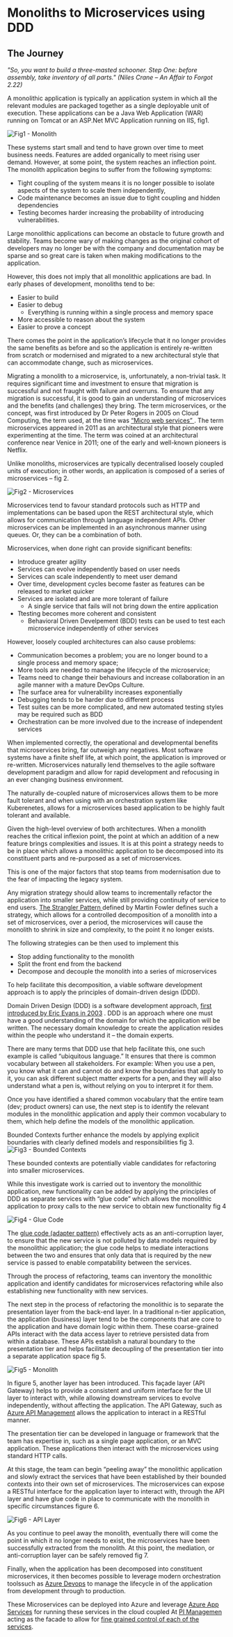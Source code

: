# Monoliths to Microservices using DDD

## The Journey
  *"So, you want to build a three-masted schooner. Step One: before assembly, take inventory of all parts."  (Niles Crane – An Affair to Forgot 2.22)*

A monolithic application is typically an application system in which all the relevant modules are packaged together as a single deployable unit of execution. These applications can be a Java Web Application (WAR) running on Tomcat or an ASP.Net MVC Application running on IIS, fig1.

![Fig1 - Monolith](fig1.jpg "Fig 1 A Typical Monolith Architecture")

These systems start small and tend to have grown over time to meet business needs. Features are added organically to meet rising user demand. However, at some point, the system reaches an inflection point. The monolith application begins to suffer from the following symptoms:
- Tight coupling of the system means it is no longer possible to isolate aspects of the system to scale them independently, 
- Code maintenance becomes an issue due to tight coupling and hidden dependencies
- Testing becomes harder increasing the probability of introducing vulnerabilities. 

Large monolithic applications can become an obstacle to future growth and stability.  Teams become wary of making changes as the original cohort of developers may no longer be with the company and documentation may be sparse and so great care is taken when making modifications to the application.

However, this does not imply that all monolithic applications are bad. In early phases of development, monoliths tend to be:
- Easier to build
- Easier to debug
    - Everything is running within a single process and memory space
- More accessible to reason about the system 
- Easier to prove a concept 

There comes the point in the application’s lifecycle that it no longer provides the same benefits as before and so the application is entirely re-written from scratch or modernised and migrated to a new architectural style that can accommodate change, such as microservices.

Migrating a monolith to a microservice, is, unfortunately, a non-trivial task. It requires significant time and investment to ensure that migration is successful and not fraught with failure and overruns. To ensure that any migration is successful, it is good to gain an understanding of microservices and the benefits (and challenges) they bring. The term microservices, or the concept, was first introduced by Dr Peter Rogers in 2005 on Cloud Computing, the term used, at the time was  [“Micro web services” ](https://www.mdpi.com/2076-3417/8/8/1368). The term microservices appeared in 2011 as an architectural style that pioneers were experimenting at the time. The term was coined at an architectural conference near Venice in 2011; one of the early and well-known pioneers is Netflix.

Unlike monoliths, microservices are typically decentralised loosely coupled units of execution; in other words, an application is composed of a series of microservices – fig 2. 
 
![Fig2 - Microservices](fig2.jpg "Fig 1 A Typical Microservices Architecture")

Microservices tend to favour standard protocols such as HTTP and implementations can be based upon the REST architectural style, which allows for communication through language independent APIs. Other microservices can be implemented in an asynchronous manner using queues. Or, they can be a combination of both. 

Microservices, when done right can provide significant benefits:
-	Introduce greater agility
-	Services can evolve independently based on user needs
-	Services can scale independently to meet user demand
-	Over time, development cycles become faster as features can be released to market quicker
-	Services are isolated and are more tolerant of failure
    -	A single service that fails will not bring down the entire application
-	Ttesting becomes more coherent and consistent 
    -	Behavioral Driven Develpement (BDD) tests can be used to test each microservice independently of other services

However, loosely coupled architectures can also cause problems:
- Communication becomes a problem; you are no longer bound to a single process and memory space; 
- More tools are needed to manage the lifecycle of the microservice; 
- Teams need to change their behaviours and increase collaboration in an agile manner with a mature DevOps Culture. 
- The surface area for vulnerability increases exponentially 
- Debugging tends to be harder due to different process
- Test suites can be more complicated, and new automated testing styles may be required such as BDD
- Orchestration can be more involved due to the increase of independent services

When implemented correctly, the operational and developmental benefits that microservices bring, far outweigh any negatives. Most software systems have a finite shelf life, at which point, the application is improved or re-written. Microservices naturally lend themselves to the agile software development paradigm and allow for rapid development and refocusing in an ever changing business environment. 

The naturally de-coupled nature of microservices allows them to be more fault tolerant and when using with an orchestration system like Kuberenetes, allows for a microservices based application to be highly fault tolerant and available.

Given the high-level overview of both architectures. When a monolith reaches the critical inflexion point, the point at which an addition of a new feature brings complexities and issues. It is at this point a strategy needs to be in place which allows a monolithic application to be decomposed into its constituent parts and re-purposed as a set of microservices. 

This is one of the major factors that stop teams from modernisation due to the fear of impacting the legacy system.

Any migration strategy should allow teams to incrementally refactor the application into smaller services, while still providing continuity of service to end users. [The Strangler Pattern ](https://martinfowler.com/bliki/StranglerFigApplication.html) defined by Martin Fowler defines such a strategy, which allows for a controlled decomposition of a monolith into a set of microservices, over a period, the microservices will cause the monolith to shrink in size and complexity, to the point it no longer exists.

The following strategies can be then used to implement this
- Stop adding functionality to the monolith
- Split the front end from the backend
- Decompose and decouple the monolith into a series of microservices

To help facilitate this decomposition, a viable software development approach is to apply the principles of domain-driven design (DDD). 

Domain Driven Design (DDD) is a software development approach, [ first introduced by Eric Evans in 2003](http://domainlanguage.com/ddd/) . DDD is an approach  where one must have a good understanding of the domain for which the application will be written. The necessary domain knowledge to create the application resides within the people who understand it – the domain experts. 

There are many terms that DDD use that help facilitate this, one such example is called “ubiquitous language.” It ensures that there is common vocabulary between all stakeholders. For example: When you use a pen, you know what it can and cannot do and know the boundaries that apply to it, you can ask different subject matter experts for a pen, and they will also understand what a pen is, without relying on you to interpret it for them.

Once you have identified a shared common vocabulary that the entire team (dev; product owners) can use, the next step is to identify the relevant modules in the monolithic application and apply their common vocabulary to them, which help define the models of the monolithic application.

Bounded Contexts further enhance the models by applying explicit boundaries with clearly defined models and responsibilities fig 3.
![Fig3 - Bounded Contexts](fig3.jpg "Fig 1 Bounded Context wihtin a Monolith")

These bounded contexts are potentially viable candidates for refactoring into smaller microservices.

While this investigate work is carried out to inventory the monolithic application, new functionality can be added by applying the principles of DDD as separate services with “glue code” which allows the monolithic application to proxy calls to the new service to obtain new functionality fig 4

![Fig4 - Glue Code](fig4.jpg "Fig 1 Glue Code to allow a Monolith to interact with a new Service")

The  [glue code (adapter pattern)](https://en.wikipedia.org/wiki/Glue_code) effectively acts as an anti-corruption layer, to ensure that the new service is not polluted by data models required by the monolithic application; the glue code helps to mediate interactions between the two and ensures that only data that is required by the new service is passed to enable compatability between the services. 

Through the process of refactoring, teams can inventory the monolithic application and identify candidates for microservices refactoring while also establishing new functionality with new services.

The next step in the process of refactoring the monolithic is to separate the presentation layer from the back-end layer. In a traditional n-tier application, the application (business) layer tend to be the components that are core to the application and have domain logic within them. These coarse-grained APIs interact with the data access layer to retrieve persisted data from within a database. These APIs establish a natural boundary to the presentation tier and helps facilitate decoupling of the presentation tier into a separate application space fig 5.

![Fig5 - Monolith](fig1.jpg "Fig 1 A Typical Monolith Architecture")



In figure 5, another layer has been introduced. This façade layer (API Gateway) helps to provide a consistent and uniform interface for the UI layer to interact with, while allowing downstream services to evolve independently, without affecting the application. The API Gateway, such as [Azure API Management](https://azure.microsoft.com/en-gb/services/api-management/) allows the application to interact in a RESTful manner.

The presentation tier can be developed in language or framework that the team has expertise in, such as a single page application, or an MVC application. These applications then interact with the microservices using standard HTTP calls.

At this stage, the team can begin “peeling away” the monolithic application and slowly extract the services that have been established by their bounded contexts into their own set of microservices. The microservices can expose a RESTful interface for the application layer to interact with, through the API layer and have glue code in place to communicate with the monolith in specific circumstances figure 6.



![Fig6 - API Layer](fig6.jpg "Fig 6 API Layer to peel away microservices")

As you continue to peel away the monolith, eventually there will come the point in which it no longer needs to exist, the microservices have been successfully extracted from the monolith. At this point, the mediation, or anti-corruption layer can be safely removed fig 7. 

Finally, when the application has been decomposed into constituent microservices, it then becomes possible to leverage modern orchestration toolssuch as [Azure Devops](https://azure.microsoft.com/en-gb/services/devops/) to manage the lifecycle in of the application from development through to production. 

These Microservices can be deployed into Azure and leverage [Azure App Services](https://azure.microsoft.com/en-gb/services/app-service/) for running these services in the cloud coupled At [PI Managemen](https://azure.microsoft.com/en-gb/services/api-management/) acting as the facade to allow for [fine grained control of each of the services](https://azure.microsoft.com/en-us/blog/benefits-of-using-azure-api-management-with-microservices/ ).

